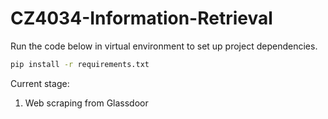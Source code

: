 # CZ4034-Information-Retrieval

Run the code below in virtual environment to set up project dependencies.

```bash
pip install -r requirements.txt
```


Current stage:
  1. Web scraping from Glassdoor
